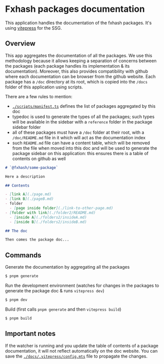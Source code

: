 # Fxhash packages documentation

This application handles the documentation of the fxhash packages. It's using [vitepress](https://vitepress.dev/) for the SSG.

## Overview

This app aggregates the documentation of all the packages. We use this methodology because it allows keeping a separation of concerns between the packages (each package handles its implementation & its documentation). Moreover, this also provides compatibility with github where each documentation can be browser from the github website. Each package has a `/doc` directory at its root, which is copied into the `/docs` folder of this application using scripts.

There are a few rules to mention:

- [`./scripts/manifest.ts`](./scripts/manifest.ts) defines the list of packages aggregated by this doc
- typedoc is used to generate the types of all the packages; such types will be available in the sidebar with a `reference` folder in the package sidebar folder
- all of these packages must have a `/doc` folder at their root, with a `/doc/README.md` file in it which will act as the documentation index
- such `README.md` file can have a content table, which will be removed from the file when moved into this doc and will be used to generate the package sidebar on this application: this ensures there is a table of contents on github as well

```md
# `@fxhash/some-package`

Here a description

## Contents

- [link A](./page.md)
- [link B](./pageB.md)
- folder
  - [page inside folder](./link-to-other-page.md)
- [folder with link](./folder2/README.md)
  - [inside A](./folders2/insideA.md)
  - [inside B](./folders2/insideB.md)

## The doc

Then comes the package doc...
```

## Commands

Generate the documentation by aggregating all the packages

```sh
$ pnpm generate
```

Run the development environment (watches for changes in the packages to generate the package doc & runs `vitepress dev`)

```sh
$ pnpm dev
```

Build (first calls `pnpm generate` and then `vitepress build`)

```sh
$ pnpm build
```

## Important notes

If the watcher is running and you update the table of contents of a package documentation, it will not reflect automatically on the doc website. You can save the [`./docs/.vitepress/config.mts`](./docs/.vitepress/config.mts) file to propagate the changes.
